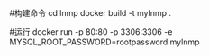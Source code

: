 #构建命令
cd lnmp
docker build -t mylnmp .

#运行
docker run -p 80:80 -p 3306:3306 -e MYSQL_ROOT_PASSWORD=rootpassword mylnmp 

